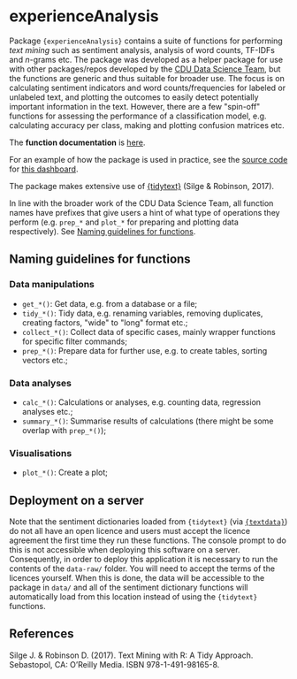 # experienceAnalysis

Package `{experienceAnalysis}` contains a suite of functions for performing 
_text mining_ such as sentiment analysis, analysis of word counts, TF-IDFs and 
_n_-grams etc. The package was  developed as a helper package for use with other 
packages/repos developed by
the [CDU Data Science Team](https://github.com/CDU-data-science-team), but the 
functions are generic and thus suitable for broader use. The focus is 
on calculating sentiment indicators and word counts/frequencies for labeled or 
unlabeled text, and plotting the outcomes to easily detect potentially important information in the text. However, there are a few "spin-off" functions for 
assessing the performance of a classification model, e.g. calculating accuracy 
per class, making and plotting confusion matrices etc.

The **function documentation** is [here](https://cdu-data-science-team.github.io/experienceAnalysis/).

For an example of how the package is used in practice, see the 
[source code](https://github.com/CDU-data-science-team/pxtextminingdashboard) 
for [this  dashboard](https://involve.nottshc.nhs.uk:8443/text_mining_dashboard/).

The package makes extensive use of [{tidytext}](https://www.tidytextmining.com/index.html) 
(Silge & Robinson, 2017).

In line with the broader work of the CDU Data Science Team, all function names
have prefixes that give users a hint of what type of operations they perform 
(e.g. `prep_*` and `plot_*` for preparing and plotting data respectively). 
See [Naming guidelines for functions](#naming-guidelines-for-functions).

## Naming guidelines for functions

### Data manipulations

-   `get_*()`: Get data, e.g. from a database or a file;
-   `tidy_*()`: Tidy data, e.g. renaming
    variables, removing duplicates, creating factors, "wide" to "long"
    format etc.;
-   `collect_*()`: Collect data of specific cases, mainly wrapper
    functions for specific filter commands;
-   `prep_*()`: Prepare data for further use, e.g. to create tables,
    sorting vectors etc.;

### Data analyses

-   `calc_*()`: Calculations or analyses, e.g. counting data, regression
    analyses etc.;
-   `summary_*()`: Summarise results of calculations (there might be
    some overlap with `prep_*()`);

### Visualisations

-   `plot_*()`: Create a plot;

## Deployment on a server

Note that the sentiment dictionaries loaded from `{tidytext}` (via 
[`{textdata}`]( https://CRAN.R-project.org/package=textdata)) do not all have an 
open licence and users must accept the licence agreement the first time they run 
these functions. The console prompt to do this is not accessible when deploying 
this software on a server. Consequently, in order to deploy this application it 
is necessary to run the contents of the `data-raw/` folder. You will need to 
accept the terms of the licences yourself. When this is done, the data will be 
accessible to the package in `data/` and all of the sentiment dictionary 
functions will automatically load from this location instead of using the 
`{tidytext}` functions.

## References
Silge J. & Robinson D. (2017). Text Mining with R: A Tidy Approach. Sebastopol, 
CA: O’Reilly Media. ISBN 978-1-491-98165-8.
